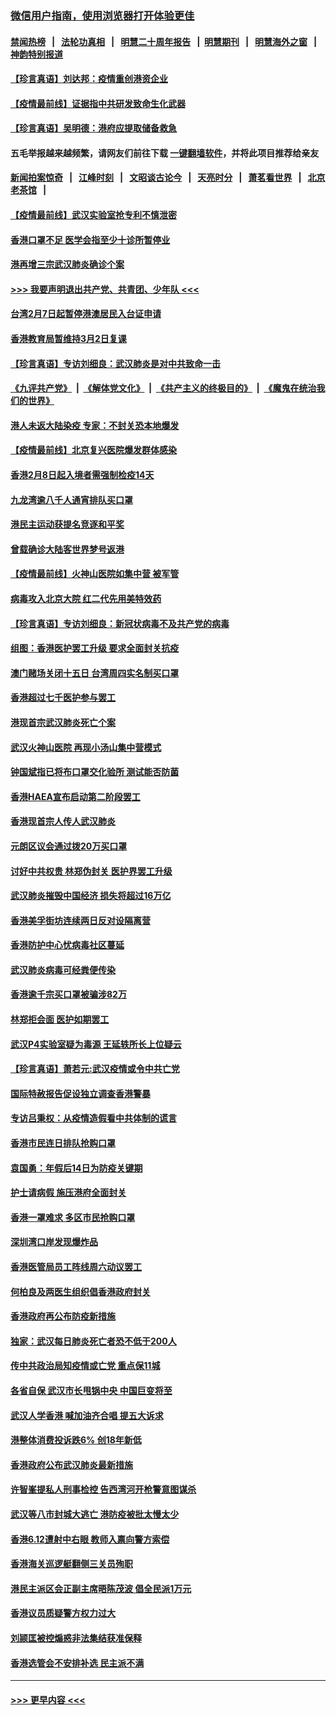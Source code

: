 ### [微信用户指南，使用浏览器打开体验更佳](https://github.com/gfw-breaker/banned-news1/blob/master/indexes/wechat-guide.md?t=0)
#### [禁闻热榜](热点新闻.md?t=0)  &nbsp;&nbsp;|&nbsp;&nbsp; [法轮功真相](https://github.com/gfw-breaker/truth/blob/master/README.md?t=0) &nbsp;&nbsp;|&nbsp;&nbsp; [明慧二十周年报告](https://github.com/gfw-breaker/mh-reports/blob/master/README.md?t=0) &nbsp;&nbsp;|&nbsp;&nbsp;[明慧期刊](https://github.com/gfw-breaker/mh-qikan) &nbsp;&nbsp;|&nbsp;&nbsp; [明慧海外之窗](https://github.com/gfw-breaker/mh-news/blob/master/README.md?t=0) &nbsp;&nbsp;|&nbsp;&nbsp; [神韵特别报道](https://github.com/gfw-breaker/mh-news/blob/master/shenyun.md?t=0)
#### [【珍言真语】刘达邦：疫情重创港资企业](../pages/nsc415/n11854274.md?t=02100011) 
#### [【疫情最前线】证据指中共研发致命生化武器](../pages/nsc415/n11853087.md?t=02100011) 
#### [【珍言真语】吴明德：港府应提取储备救急](../pages/nsc415/n11852734.md?t=02100011) 
#### 五毛举报越来越频繁，请网友们前往下载 [一键翻墙软件](https://github.com/gfw-breaker/ssr-accounts)，并将此项目推荐给亲友
#### [新闻拍案惊奇](https://github.com/gfw-breaker/banned-news1/blob/master/pages/link4.md) &nbsp;&nbsp;|&nbsp;&nbsp; [江峰时刻](https://github.com/gfw-breaker/banned-news1/blob/master/pages/link4.md) &nbsp;&nbsp;|&nbsp;&nbsp; [文昭谈古论今](https://github.com/gfw-breaker/banned-news1/blob/master/pages/link4.md) &nbsp;&nbsp;|&nbsp;&nbsp; [天亮时分](https://github.com/gfw-breaker/banned-news1/blob/master/pages/link4.md) &nbsp;&nbsp;|&nbsp;&nbsp; [萧茗看世界](https://github.com/gfw-breaker/banned-news1/blob/master/pages/link4.md) &nbsp;&nbsp;|&nbsp;&nbsp; [北京老茶馆](https://github.com/gfw-breaker/banned-news1/blob/master/pages/link4.md) &nbsp;&nbsp;|&nbsp;&nbsp; 
#### [【疫情最前线】武汉实验室抢专利不慎泄密](../pages/nsc415/n11850310.md?t=02100011) 
#### [香港口罩不足 医学会指至少十诊所暂停业](../pages/nsc415/n11850301.md?t=02100011) 
#### [港再增三宗武汉肺炎确诊个案](../pages/nsc415/n11850328.md?t=02100011) 
#### [>>> 我要声明退出共产党、共青团、少年队 <<<](https://github.com/begood0513/goodnews/blob/master/quit/letter.md) 
#### [台湾2月7日起暂停港澳居民入台证申请](../pages/nsc415/n11850304.md?t=02100011) 
#### [香港教育局暂维持3月2日复课](../pages/nsc415/n11850260.md?t=02100011) 
#### [【珍言真语】专访刘细良：武汉肺炎是对中共致命一击](../pages/nsc415/n11849934.md?t=02100011) 
#### [《九评共产党》](https://github.com/begood0513/9ping.md/blob/master/README.md) &nbsp;|&nbsp; [《解体党文化》](../../../../jtdwh.md/blob/master/README.md)  &nbsp;|&nbsp; [《共产主义的终极目的》](../../../../gczydzjmd.md/blob/master/README.md) &nbsp;|&nbsp; [《魔鬼在统治我们的世界》](../../../../mgztzwmdsj.md/blob/master/README.md) 
#### [港人未返大陆染疫 专家：不封关恐本地爆发](../pages/nsc415/n11848021.md?t=02100011) 
#### [【疫情最前线】北京复兴医院爆发群体感染](../pages/nsc415/n11847626.md?t=02100011) 
#### [香港2月8日起入境者需强制检疫14天](../pages/nsc415/n11847658.md?t=02100011) 
#### [九龙湾逾八千人通宵排队买口罩](../pages/nsc415/n11847647.md?t=02100011) 
#### [港民主运动获提名竞逐和平奖](../pages/nsc415/n11847633.md?t=02100011) 
#### [曾载确诊大陆客世界梦号返港](../pages/nsc415/n11847608.md?t=02100011) 
#### [【疫情最前线】火神山医院如集中营 被军管](../pages/nsc415/n11847524.md?t=02100011) 
#### [病毒攻入北京大院 红二代先用美特效药](../pages/nsc415/n11847427.md?t=02100011) 
#### [【珍言真语】专访刘细良：新冠状病毒不及共产党的病毒](../pages/nsc415/n11847164.md?t=02100011) 
#### [组图：香港医护罢工升级 要求全面封关抗疫](../pages/nsc415/n11844107.md?t=02100011) 
#### [澳门赌场关闭十五日 台湾周四实名制买口罩](../pages/nsc415/n11845083.md?t=02100011) 
#### [香港超过七千医护参与罢工](../pages/nsc415/n11845051.md?t=02100011) 
#### [港现首宗武汉肺炎死亡个案](../pages/nsc415/n11844998.md?t=02100011) 
#### [武汉火神山医院 再现小汤山集中营模式](../pages/nsc415/n11844763.md?t=02100011) 
#### [钟国斌指已将布口罩交化验所 测试能否防菌](../pages/nsc415/n11842783.md?t=02100011) 
#### [香港HAEA宣布启动第二阶段罢工](../pages/nsc415/n11842723.md?t=02100011) 
#### [香港现首宗人传人武汉肺炎](../pages/nsc415/n11842766.md?t=02100011) 
#### [元朗区议会通过拨20万买口罩](../pages/nsc415/n11842754.md?t=02100011) 
#### [讨好中共权贵 林郑伪封关 医护界罢工升级](../pages/nsc415/n11842359.md?t=02100011) 
#### [武汉肺炎摧毁中国经济 损失将超过16万亿](../pages/nsc415/n11839723.md?t=02100011) 
#### [香港美孚街坊连续两日反对设隔离营](../pages/nsc415/n11839962.md?t=02100011) 
#### [香港防护中心忧病毒社区蔓延](../pages/nsc415/n11839933.md?t=02100011) 
#### [武汉肺炎病毒可经粪便传染](../pages/nsc415/n11839939.md?t=02100011) 
#### [香港逾千宗买口罩被骗涉82万](../pages/nsc415/n11839914.md?t=02100011) 
#### [林郑拒会面 医护如期罢工](../pages/nsc415/n11839892.md?t=02100011) 
#### [武汉P4实验室疑为毒源 王延轶所长上位疑云](../pages/nsc415/n11835543.md?t=02100011) 
#### [【珍言真语】萧若元:武汉疫情或令中共亡党](../pages/nsc415/n11829394.md?t=02100011) 
#### [国际特赦报告促设独立调查香港警暴](../pages/nsc415/n11833845.md?t=02100011) 
#### [专访吕秉权：从疫情造假看中共体制的谎言](../pages/nsc415/n11833813.md?t=02100011) 
#### [香港市民连日排队抢购口罩](../pages/nsc415/n11833794.md?t=02100011) 
#### [袁国勇：年假后14日为防疫关键期](../pages/nsc415/n11831088.md?t=02100011) 
#### [护士请病假 施压港府全面封关](../pages/nsc415/n11831030.md?t=02100011) 
#### [香港一罩难求 多区市民抢购口罩](../pages/nsc415/n11831002.md?t=02100011) 
#### [深圳湾口岸发现爆炸品](../pages/nsc415/n11828802.md?t=02100011) 
#### [香港医管局员工阵线周六动议罢工](../pages/nsc415/n11828762.md?t=02100011) 
#### [何柏良及两医生组织倡香港政府封关](../pages/nsc415/n11828749.md?t=02100011) 
#### [香港政府再公布防疫新措施](../pages/nsc415/n11828716.md?t=02100011) 
#### [独家：武汉每日肺炎死亡者恐不低于200人](../pages/nsc415/n11828240.md?t=02100011) 
#### [传中共政治局知疫情或亡党 重点保11城](../pages/nsc415/n11828145.md?t=02100011) 
#### [各省自保 武汉市长甩锅中央 中国巨变将至](../pages/nsc415/n11828021.md?t=02100011) 
#### [武汉人学香港 喊加油齐合唱 提五大诉求](../pages/nsc415/n11827046.md?t=02100011) 
#### [港整体消费投诉跌6% 创18年新低](../pages/nsc415/n11817280.md?t=02100011) 
#### [香港政府公布武汉肺炎最新措施](../pages/nsc415/n11817152.md?t=02100011) 
#### [许智峯提私人刑事检控 告西湾河开枪警意图谋杀](../pages/nsc415/n11817132.md?t=02100011) 
#### [武汉等八市封城大逃亡 港防疫被批太慢太少](../pages/nsc415/n11817058.md?t=02100011) 
#### [香港6.12遭射中右眼 教师入禀向警方索偿](../pages/nsc415/n11814678.md?t=02100011) 
#### [香港海关巡逻艇翻侧三关员殉职](../pages/nsc415/n11814604.md?t=02100011) 
#### [港民主派区会正副主席晤陈茂波 倡全民派1万元](../pages/nsc415/n11814582.md?t=02100011) 
#### [香港议员质疑警方权力过大](../pages/nsc415/n11814560.md?t=02100011) 
#### [刘颕匡被控煽惑非法集结获准保释](../pages/nsc415/n11811727.md?t=02100011) 
#### [香港选管会不安排补选 民主派不满](../pages/nsc415/n11811691.md?t=02100011) 

----
#### [ >>> 更早内容 <<< ](../indexes/nsc415-earlier.md)

